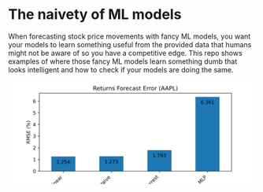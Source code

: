 # The naivety of ML models
When forecasting stock price movements with fancy ML models, you want your models to learn something useful from the provided data that humans might not be aware of so you have a competitive edge. This repo shows examples of where those fancy ML models learn something dumb that looks intelligent and how to check if your models are doing the same.

![forecast-errors](https://github.com/ruankie/naive-ml/raw/main/figures/errors-AAPL.png "forecast-errors")